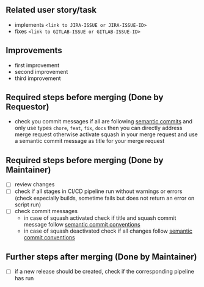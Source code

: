 ## Related user story/task

- implements `<link to JIRA-ISSUE or JIRA-ISSUE-ID>`
- fixes `<link to GITLAB-ISSUE or GITLAB-ISSUE-ID>`

## Improvements

- first improvement
- second improvement
- third improvement

## Required steps before merging (Done by Requestor)

- check you commit messages if all are following [semantic commits](https://code.siemens.com/gemini/support/gitlab-releases-ci-template#how-to-work-with-semantic-commit-messages-in-this-pipeline) and only use types `chore`, `feat`, `fix`, `docs` then you can directly address merge request otherwise activate squash in your merge request and use a semantic commit message as title for your merge request

## Required steps before merging (Done by Maintainer)

- [ ] review changes
- [ ] check if all stages in CI/CD pipeline run without warnings or errors (check especially builds, sometime fails but does not return an error on script run)
- [ ] check commit messages
  - in case of squash activated check if title and squash commit message follow [semantic commit conventions](https://code.siemens.com/gemini/support/gitlab-releases-ci-template#how-to-work-with-semantic-commit-messages-in-this-pipeline)
  - in case of squash deactivated check if all changes follow [semantic commit conventions](https://code.siemens.com/gemini/support/gitlab-releases-ci-template#how-to-work-with-semantic-commit-messages-in-this-pipeline)

## Further steps after merging (Done by Maintainer)

- [ ] if a new release should be created, check if the corresponding pipeline has run
